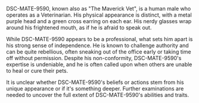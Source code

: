DSC-MATE-9590, known also as "The Maverick Vet", is a human male who operates as a Veterinarian. His physical appearance is distinct, with a metal purple head and a green cross earring on each ear. His nerdy glasses wrap around his frightened mouth, as if he is afraid to speak out.

While DSC-MATE-9590 appears to be a professional, what sets him apart is his strong sense of independence. He is known to challenge authority and can be quite rebellious, often sneaking out of the office early or taking time off without permission. Despite his non-conformity, DSC-MATE-9590's expertise is undeniable, and he is often called upon when others are unable to heal or cure their pets.

It is unclear whether DSC-MATE-9590's beliefs or actions stem from his unique appearance or if it's something deeper. Further examinations are needed to uncover the full extent of DSC-MATE-9590's abilities and traits.